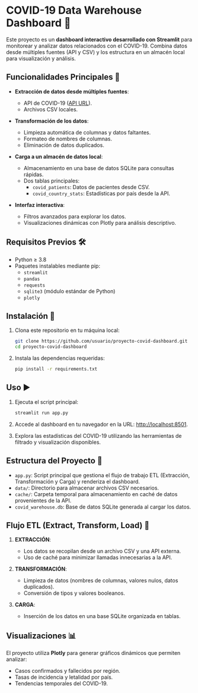 # COVID-19 Data Warehouse Dashboard 🦠

Este proyecto es un **dashboard interactivo desarrollado con Streamlit** para monitorear y analizar datos relacionados con el COVID-19. Combina datos desde múltiples fuentes (API y CSV) y los estructura en un almacén local para visualización y análisis.

## Funcionalidades Principales 🚀

- **Extracción de datos desde múltiples fuentes**:
  - API de COVID-19 ([API URL](https://coronavirus.m.pipedream.net/)).
  - Archivos CSV locales.

- **Transformación de los datos**:
  - Limpieza automática de columnas y datos faltantes.
  - Formateo de nombres de columnas.
  - Eliminación de datos duplicados.

- **Carga a un almacén de datos local**:
  - Almacenamiento en una base de datos SQLite para consultas rápidas.
  - Dos tablas principales:
    - `covid_patients`: Datos de pacientes desde CSV.
    - `covid_country_stats`: Estadísticas por país desde la API.

- **Interfaz interactiva**:
  - Filtros avanzados para explorar los datos.
  - Visualizaciones dinámicas con Plotly para análisis descriptivo.

## Requisitos Previos 🛠️

- Python ≥ 3.8
- Paquetes instalables mediante pip:
  - `streamlit`
  - `pandas`
  - `requests`
  - `sqlite3` (módulo estándar de Python)
  - `plotly`

## Instalación 🔧

1. Clona este repositorio en tu máquina local:
   ```bash
   git clone https://github.com/usuario/proyecto-covid-dashboard.git
   cd proyecto-covid-dashboard
   ```

2. Instala las dependencias requeridas:
   ```bash
   pip install -r requirements.txt
   ```

## Uso ▶️
1. Ejecuta el script principal:
   ```bash
   streamlit run app.py
   ```

2. Accede al dashboard en tu navegador en la URL: [http://localhost:8501](http://localhost:8501).

3. Explora las estadísticas del COVID-19 utilizando las herramientas de filtrado y visualización disponibles.

## Estructura del Proyecto 📂

- `app.py`: Script principal que gestiona el flujo de trabajo ETL (Extracción, Transformación y Carga) y renderiza el dashboard.
- `data/`: Directorio para almacenar archivos CSV necesarios.
- `cache/`: Carpeta temporal para almacenamiento en caché de datos provenientes de la API.
- `covid_warehouse.db`: Base de datos SQLite generada al cargar los datos.

## Flujo ETL (Extract, Transform, Load) 🔄

1. **EXTRACCIÓN**:
   - Los datos se recopilan desde un archivo CSV y una API externa.
   - Uso de caché para minimizar llamadas innecesarias a la API.

2. **TRANSFORMACIÓN**:
   - Limpieza de datos (nombres de columnas, valores nulos, datos duplicados).
   - Conversión de tipos y valores booleanos.

3. **CARGA**:
   - Inserción de los datos en una base SQLite organizada en tablas.

## Visualizaciones 📊

El proyecto utiliza **Plotly** para generar gráficos dinámicos que permiten analizar:

- Casos confirmados y fallecidos por región.
- Tasas de incidencia y letalidad por país.
- Tendencias temporales del COVID-19.